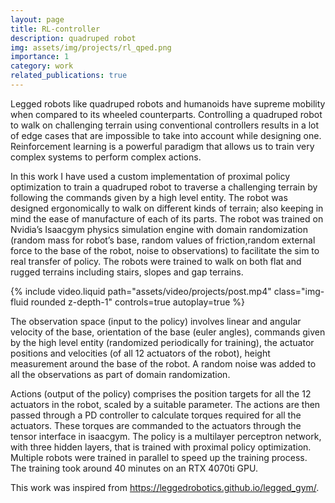 ```yaml
---
layout: page
title: RL-controller
description: quadruped robot
img: assets/img/projects/rl_qped.png
importance: 1
category: work
related_publications: true
---
```


Legged robots like quadruped robots and humanoids have supreme mobility when compared to its wheeled counterparts. Controlling a quadruped robot to walk on challenging terrain using conventional controllers results in a lot of edge cases that are impossible to take into account while designing one. Reinforcement learning is a powerful paradigm that allows us to train very complex systems to perform complex actions.

In this work I have used a custom implementation of proximal policy optimization to train a quadruped robot to traverse a challenging terrain by following the commands given by a high level entity. The robot was designed ergonomically to walk on different kinds of terrain; also keeping in mind the ease of manufacture of each of its parts. The robot was trained on Nvidia’s Isaacgym physics simulation engine with domain randomization (random mass for robot’s base, random values of friction,random external force to the base of the robot, noise to observations) to facilitate the sim to real transfer of policy. The robots were trained to walk on both flat and rugged terrains including stairs, slopes and gap terrains.

<div class="row">
    <div class="col-sm mt-3 mt-md-0">
        {% include video.liquid path="assets/video/projects/post.mp4" class="img-fluid rounded z-depth-1" controls=true autoplay=true %}
    </div>
</div>

The observation space (input to the policy) involves linear and angular velocity of the base, orientation of the base (euler angles), commands given by the high level entity (randomized periodically for training), the actuator positions and velocities (of all 12 actuators of the robot), height measurement around the base of the robot. A random noise was added to all the observations as part of domain randomization.

Actions (output of the policy) comprises the position targets for all the 12 actuators in the robot, scaled by a suitable parameter. The actions are then passed through a PD controller to calculate torques required for all the actuators. These torques are commanded to the actuators through the tensor interface in isaacgym. The policy is a multilayer perceptron network, with three hidden layers, that is trained with proximal policy optimization. Multiple robots were trained in parallel to speed up the training process. The training took around 40 minutes on an RTX 4070ti GPU.

This work was inspired from <https://leggedrobotics.github.io/legged_gym/>.
